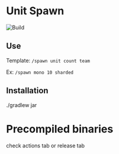 # Unit Spawn
![Build](https://github.com/Volas171/UnitSpawn/workflows/Build/badge.svg)
## Use

Template: `/spawn unit count team`

Ex: `/spawn mono 10 sharded`

## Installation
./gradlew jar 

# Precompiled binaries 

check actions tab or release tab

